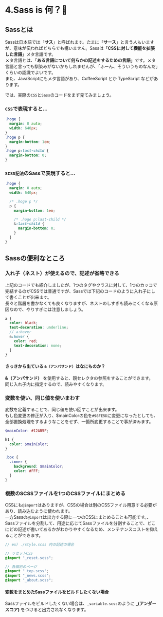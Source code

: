 # 4.Sass is 何？🤔

## Sassとは
Sassは日本語では「**サス**」と呼ばれます。たまに「**サース**」と言う人もいますが、意味が伝わればどちらでも構いません。Sassは「**CSSに対して機能を拡張した言語**」メタ言語です。  
メタ言語とは、「**ある言語について何らかの記述をするための言語**」です。メタ言語と言っても馴染みがないかもしれませんが、「ふーん、そういうものなんだ」くらいの認識でよいです。  
また、JavaScriptにもメタ言語があり、CoffeeScript とか TypeScript などがあります。

では、実際の`CSS`と`Sass`のコードをまず見てみましょう。

### `CSS`で表現すると...
```css
.hoge {
  margin: 0 auto;
  width: 640px;
}
.hoge p {
  margin-bottom: 1em;
}
.hoge p:last-child {
  margin-bottom: 0;
}
```

### `SCSS記法`のSassで表現すると...
```scss
.hoge {
  margin: 0 auto;
  width: 640px;

  /* .hoge p */
  p {
    margin-bottom: 1em;

    /* .hoge p:last-child */
    &:last-child {
      margin-bottom: 0;
    }
  }
}
```

## Sassの便利なところ

### 入れ子（ネスト）が使えるので、記述が省略できる

上記のコードでも紹介しましたが、1つのタグやクラスに対して、1つのカッコで完結するのがCSSでは普通ですが、Sassでは下記のコードのように入れ子にして書くことが出来ます。  
長々と階層を書かなくても良くなりますが、ネストのしすぎも読みにくくなる原因なので、やりすぎには注意しましょう。

```scss
a {
  color: black;
  text-decoration: underline;
  // a:hover
  &:hover {
    color: red;
    text-decoration: none;
  }
}
```

#### さっきから出ている `&（アンパサンド）`はなにものか？

**&（アンパサンド）** を使用すると、親セレクタの参照をすることができます。  
同じ入れ子内に指定するので、読みやすくなります。

### 変数を使い、同じ値を使いまわす

変数を定義することで、同じ値を使い回すことが出来ます。  
もし色変更の修正が入り、$mainColorの色を`#98FE5D`に変更になったとしても、全部置換処理をするようなことをせず、一箇所変更することで事が済みます。

```scss
$mainColor: #12AB5F;

h1 {
  color: $mainColor;
}

.box {
  .inner {
    background: $mainColor;
    color: #FFF;
  }
}
```

### 複数のSCSSファイルを1つのCSSファイルにまとめる

CSSにも`@import`はありますが、CSSの場合は別のCSSファイル用意する必要があり、読み込むように使われます。  
一方Sassの`@import`は出力する際に一つのCSSにまとめることも可能です。、Sassファイルを分割して、用途に応じてSassファイルを分割することで、どこにどの記述が書いてあるかがわかりやすくなるため、メンテナンスコストを抑えることができます。

```scss
// ex) ./style.scss 内の記述の場合

// リセットCSS
@import "_reset.scss";

// 各個別のページ
@import "_top.scss";
@import "_news.scss";
@import "_about.scss";
```

#### 変数をまとめたSassファイルをビルドしたくない場合

Sassファイルをビルドしたくない場合は、`_variable.scss`のように **_(アンダースコア)** をつけると出力されなくなります。
